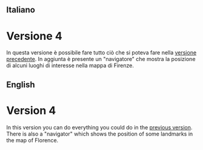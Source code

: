 ## Italiano
# Versione 4
In questa versione è possibile fare tutto ciò che si poteva fare nella [versione precedente](https://github.com/tognoliaaron/Leonardo-VR/releases/tag/V3.0).
In aggiunta è presente un "navigatore" che mostra la posizione di alcuni luoghi di interesse nella mappa di Firenze.


## English
# Version 4
In this version you can do everything you could do in the [previous version](https://github.com/tognoliaaron/Leonardo-VR/releases/tag/V3.0).
There is also a "navigator" which shows the position of some landmarks in the map of Florence.

